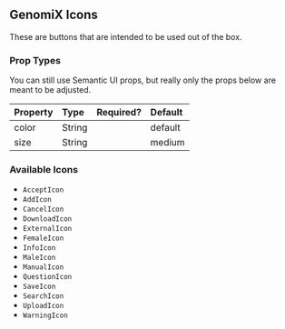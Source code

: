 GenomiX Icons
---------------

These are buttons that are intended to be used out of the box.

### Prop Types

You can still use Semantic UI props, but really only the props below are meant to be adjusted.

| Property | Type | Required? | Default |
|:---|:---|:---:|:---|
| color | String |  | default |
| size | String |  | medium |


### Available Icons

+ `AcceptIcon`
+ `AddIcon`
+ `CancelIcon`
+ `DownloadIcon`
+ `ExternalIcon`
+ `FemaleIcon`
+ `InfoIcon`
+ `MaleIcon`
+ `ManualIcon`
+ `QuestionIcon`
+ `SaveIcon`
+ `SearchIcon`
+ `UploadIcon`
+ `WarningIcon`
